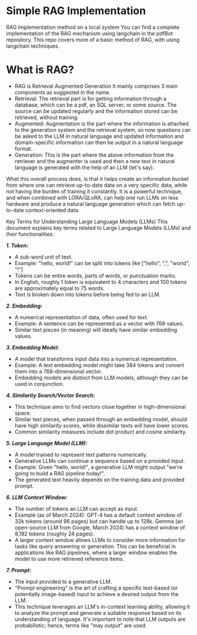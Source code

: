 # Simple RAG Implementation
RAG Implementation method on a local system
You can find a complete implementation of the RAG mechanism using langchain in the pdfBot repository. This repo covers more of a basic method of RAG, with using langchain techniques.

# What is RAG?
* RAG is Retrieval Augmented Generation
It mainly comprises 3 main components as suggested in the name.
* Retrieval: The retrieval part is for getting information through a database, which can be a pdf, an SQL server, or some source. The source can be updated regularly and the information stored can be retrieved, without training.
* Augmented: Augmentation is the part where the information is attached to the generation system and the retrieval system, so now questions can be asked to the LLM in natural language and updated information and domain-specific information can then be output in a natural language format.
* Generation: This is the part where the above information from the retriever and the augmenter is used and then a new text in natural language is generated with the help of an LLM (let's say).

What this overall process does, is that it helps create an information bucket from where one can retrieve up-to-date data on a very specific data, while not having the burden of training it constantly. It is a powerful technique, and when combined with LORA/QLoRA, can help one run LLMs on less hardware and produce a natural language generation which can fetch up-to-date context-oriented data. 

Key Terms for Understanding Large Language Models (LLMs)
This document explains key terms related to Large Language Models (LLMs) and their functionalities.

**_1. Token:_**
* A sub-word unit of text.
* Example: "hello, world!" can be split into tokens like ["hello", ",", "world", "!"]
* Tokens can be entire words, parts of words, or punctuation marks.
* In English, roughly 1 token is equivalent to 4 characters and 100 tokens are approximately equal to 75 words.
* Text is broken down into tokens before being fed to an LLM.

**_2. Embedding:_**
* A numerical representation of data, often used for text.
* Example: A sentence can be represented as a vector with 768 values.
* Similar text pieces (in meaning) will ideally have similar embedding values.

**_3. Embedding Model:_**
* A model that transforms input data into a numerical representation.
* Example: A text embedding model might take 384 tokens and convert them into a 768-dimensional vector.
* Embedding models are distinct from LLM models, although they can be used in conjunction.

**_4. Similarity Search/Vector Search:_**
* This technique aims to find vectors close together in high-dimensional space.
* Similar text pieces, when passed through an embedding model, should have high similarity scores, while dissimilar texts will have lower scores.
* Common similarity measures include dot product and cosine similarity.

**_5. Large Language Model (LLM):_**
* A model trained to represent text patterns numerically.
* Generative LLMs can continue a sequence based on a provided input.
* Example: Given "hello, world!", a generative LLM might output "we're going to build a RAG pipeline today!".
* The generated text heavily depends on the training data and provided prompt.

**_6. LLM Context Window:_**
* The number of tokens an LLM can accept as input.
* Example (as of March 2024): GPT-4 has a default context window of 32k tokens (around 96 pages) but can handle up to 128k. Gemma (an open-source LLM from Google, March 2024) has a context window of 8,192 tokens (roughly 24 pages).
* A larger context window allows LLMs to consider more information for tasks like query answering or generation. This can be beneficial in applications like RAG pipelines, where a larger window enables the model to use more retrieved reference items.

**_7. Prompt:_**
* The input provided to a generative LLM.
* "Prompt engineering" is the art of crafting a specific text-based (or potentially image-based) input to achieve a desired output from the LLM.
* This technique leverages an LLM's in-context learning ability, allowing it to analyze the prompt and generate a suitable response based on its understanding of language. It's important to note that LLM outputs are probabilistic; hence, terms like "may output" are used.
